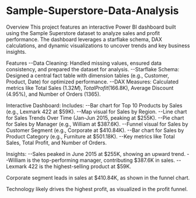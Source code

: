 # Sample-Superstore-Data-Analysis
Overview
This project features an interactive Power BI dashboard built using the Sample Superstore dataset to analyze sales and profit performance. The dashboard leverages a starflake schema, DAX calculations, and dynamic visualizations to uncover trends and key business insights.

Features
--Data Cleaning: Handled missing values, ensured data consistency, and prepared the dataset for analysis.
--Starflake Schema: Designed a central fact table with dimension tables (e.g., Customer, Product, Date) for optimized performance.
--DAX Measures: Calculated metrics like Total Sales ($1.32M), Total Profit ($166.8K), Average Discount (4.95%), and Number of Orders (1365).

Interactive Dashboard: Includes:
--Bar chart for Top 10 Products by Sales (e.g., Lexmark 422 at $59K).
--Map visual for Sales by Region.
--Line chart for Sales Trends Over Time (Jan-Jun 2015, peaking at $255K).
--Pie chart for Sales by Manager (e.g., William at $387.6K).
--Funnel visual for Sales by Customer Segment (e.g., Corporate at $410.84K).
--Bar chart for Sales by Product Category (e.g., Furniture at $501.18K).
--Key metrics like Total Sales, Total Profit, and Number of Orders.

Insights:
--Sales peaked in June 2015 at $255K, showing an upward trend.
--William is the top-performing manager, contributing $387.6K in sales.
--Lexmark 422 is the highest-selling product at $59K.



Corporate segment leads in sales at $410.84K, as shown in the funnel chart.



Technology likely drives the highest profit, as visualized in the profit funnel.
